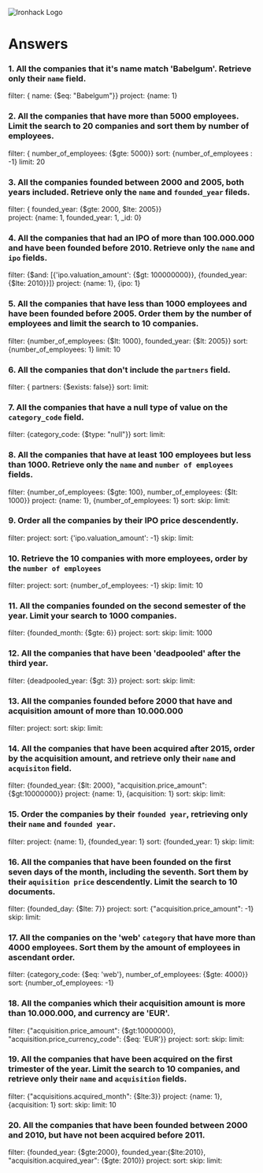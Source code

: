 ![Ironhack Logo](https://i.imgur.com/1QgrNNw.png)

# Answers

### 1. All the companies that it's name match 'Babelgum'. Retrieve only their `name` field.

filter: { name: {$eq: "Babelgum"}}
project: {name: 1}

### 2. All the companies that have more than 5000 employees. Limit the search to 20 companies and sort them by **number of employees**.

filter: { number_of_employees: {$gte: 5000}}
sort: {number_of_employees : -1}
limit: 20

### 3. All the companies founded between 2000 and 2005, both years included. Retrieve only the `name` and `founded_year` fileds.
filter: { founded_year: {$gte: 2000, $lte: 2005}}  
project: {name: 1, founded_year: 1, _id: 0}
### 4. All the companies that had an IPO of more than 100.000.000 and have been founded before 2010. Retrieve only the `name` and `ipo` fields.
filter: {$and: [{'ipo.valuation_amount': {$gt: 100000000}}, {founded_year: {$lte: 2010}}]}
project: {name: 1}, {ipo: 1}

### 5. All the companies that have less than 1000 employees and have been founded before 2005. Order them by the number of employees and limit the search to 10 companies.

filter: {number_of_employees: {$lt: 1000}, founded_year: {$lt: 2005}}
sort: {number_of_employees: 1} 
limit: 10

### 6. All the companies that don't include the `partners` field.

filter: { partners: {$exists: false}}
sort: 
limit:

### 7. All the companies that have a null type of value on the `category_code` field.

filter: {category_code: {$type: "null"}}
sort: 
limit:


### 8. All the companies that have at least 100 employees but less than 1000. Retrieve only the `name` and `number of employees` fields.

filter: {number_of_employees: {$gte: 100}, number_of_employees: {$lt: 1000}}
project: {name: 1}, {number_of_employees: 1}
sort: 
skip: 
limit: 


### 9. Order all the companies by their IPO price descendently.

filter: 
project:
sort: {'ipo.valuation_amount': -1}
skip:
limit:


### 10. Retrieve the 10 companies with more employees, order by the `number of employees`
filter: 
project:
sort: {number_of_employees: -1}
skip:
limit: 10


### 11. All the companies founded on the second semester of the year. Limit your search to 1000 companies.

filter: {founded_month: {$gte: 6}}
project:
sort: 
skip:
limit: 1000


### 12. All the companies that have been 'deadpooled' after the third year.

filter: {deadpooled_year: {$gt: 3}}
project:
sort: 
skip:
limit:

### 13. All the companies founded before 2000 that have and acquisition amount of more than 10.000.000


filter: 
project:
sort: 
skip:
limit:
### 14. All the companies that have been acquired after 2015, order by the acquisition amount, and retrieve only their `name` and `acquisiton` field.

filter: {founded_year: {$lt: 2000}, "acquisition.price_amount": {$gt:10000000}}
project: {name: 1}, {acquisition: 1}
sort: 
skip:
limit:


### 15. Order the companies by their `founded year`, retrieving only their `name` and `founded year`.

filter: 
project: {name: 1}, {founded_year: 1}
sort: {founded_year: 1}
skip:
limit:

### 16. All the companies that have been founded on the first seven days of the month, including the seventh. Sort them by their `aquisition price` descendently. Limit the search to 10 documents.

filter: {founded_day: {$lte: 7}}
project:
sort: {"acquisition.price_amount": -1}
skip:
limit:

### 17. All the companies on the 'web' `category` that have more than 4000 employees. Sort them by the amount of employees in ascendant order.


filter: {category_code: {$eq: 'web'}, number_of_employees: {$gte: 4000}}
sort: {number_of_employees: -1}

### 18. All the companies which their acquisition amount is more than 10.000.000, and currency are 'EUR'.

filter: {"acquisition.price_amount": {$gt:10000000}, "acquisition.price_currency_code": {$eq: 'EUR'}}
project:
sort: 
skip:
limit:


### 19. All the companies that have been acquired on the first trimester of the year. Limit the search to 10 companies, and retrieve only their `name` and `acquisition` fields.


filter: {"acquisitions.acquired_month": {$lte:3}}
project: {name: 1}, {acquisition: 1}
sort: 
skip:
limit: 10

### 20. All the companies that have been founded between 2000 and 2010, but have not been acquired before 2011.

filter: {founded_year: {$gte:2000}, founded_year:{$lte:2010}, "acquisition.acquired_year": {$gte: 2010}}
project:
sort: 
skip:
limit:

